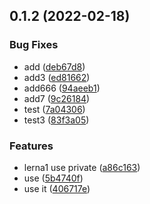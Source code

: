 ## 0.1.2 (2022-02-18)


### Bug Fixes

* add ([deb67d8](https://github.com/11zouzouzou/changelogTest/commit/deb67d82901217ddcfc0a65571d4261c5f02c9bb))
* add3 ([ed81662](https://github.com/11zouzouzou/changelogTest/commit/ed816628fc56e5c1a35bcfe51d73ce0e4c84fdd6))
* add666 ([94aeeb1](https://github.com/11zouzouzou/changelogTest/commit/94aeeb1822addef3ec5e4fe6a9624318d3585ce0))
* add7 ([9c26184](https://github.com/11zouzouzou/changelogTest/commit/9c2618417c172cf7968351eb01605a89131e86ae))
* test ([7a04306](https://github.com/11zouzouzou/changelogTest/commit/7a043067815514d2ded2a6a0f0fdc29a1da85a99))
* test3 ([83f3a05](https://github.com/11zouzouzou/changelogTest/commit/83f3a05250936c8eb4864b79fd1ac29ae8ba559b))


### Features

* lerna1 use private ([a86c163](https://github.com/11zouzouzou/changelogTest/commit/a86c1634737344011d40a0c18ae66c502a0a5792))
* use ([5b4740f](https://github.com/11zouzouzou/changelogTest/commit/5b4740fff755a4c24808ddc28bb381edd7b8586b))
* use it ([406717e](https://github.com/11zouzouzou/changelogTest/commit/406717e16c6352764f9637589bef699173ee300d))



